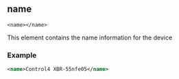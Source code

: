 
## name

`<name></name>`


This element contains the name information for the device


### Example

```xml
<name>Control4 XBR-55nfe05</name>

```

